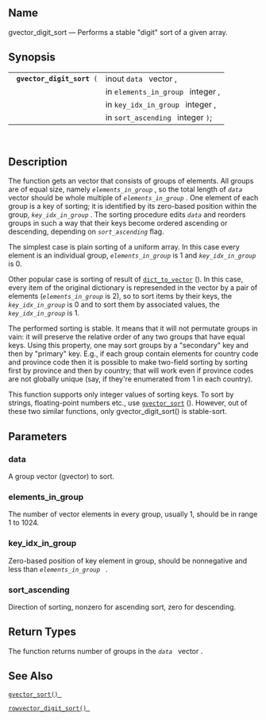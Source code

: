 <div>

<div>

</div>

<div>

## Name

gvector_digit_sort — Performs a stable "digit" sort of a given array.

</div>

<div>

## Synopsis

<div>

|                                 |                                   |
|---------------------------------|-----------------------------------|
| ` `**`gvector_digit_sort`**` (` | inout `data ` vector ,            |
|                                 | in `elements_in_group ` integer , |
|                                 | in `key_idx_in_group ` integer ,  |
|                                 | in `sort_ascending ` integer `)`; |

<div>

 

</div>

</div>

</div>

<div>

## Description

The function gets an vector that consists of groups of elements. All
groups are of equal size, namely *`elements_in_group`* , so the total
length of *`data`* vector should be whole multiple of
*`elements_in_group`* . One element of each group is a key of sorting;
it is identified by its zero-based position within the group,
*`key_idx_in_group`* . The sorting procedure edits *`data`* and reorders
groups in such a way that their keys become ordered ascending or
descending, depending on *`sort_ascending`* flag.

The simplest case is plain sorting of a uniform array. In this case
every element is an individual group, *`elements_in_group`* is 1 and
*`key_idx_in_group`* is 0.

Other popular case is sorting of result of
<a href="fn_dict_to_vector.html" class="link"
title="dict_to_vector"><code class="function">dict_to_vector</code></a>
(). In this case, every item of the original dictionary is represended
in the vector by a pair of elements (*`elements_in_group`* is 2), so to
sort items by their keys, the *`key_idx_in_group`* is 0 and to sort them
by associated values, the *`key_idx_in_group`* is 1.

The performed sorting is stable. It means that it will not permutate
groups in vain: it will preserve the relative order of any two groups
that have equal keys. Using this property, one may sort groups by a
"secondary" key and then by "primary" key. E.g., if each group contain
elements for country code and province code then it is possible to make
two-field sorting by sorting first by province and then by country; that
will work even if province codes are not globally unique (say, if
they're enumerated from 1 in each country).

This function supports only integer values of sorting keys. To sort by
strings, floating-point numbers etc., use
<a href="fn_gvector_sort.html" class="link" title="gvector_sort"><code
class="function">gvector_sort</code></a> (). However, out of these two
similar functions, only gvector_digit_sort() is stable-sort.

</div>

<div>

## Parameters

<div>

### data

A group vector (gvector) to sort.

</div>

<div>

### elements_in_group

The number of vector elements in every group, usually 1, should be in
range 1 to 1024.

</div>

<div>

### key_idx_in_group

Zero-based position of key element in group, should be nonnegative and
less than *`elements_in_group `* .

</div>

<div>

### sort_ascending

Direction of sorting, nonzero for ascending sort, zero for descending.

</div>

</div>

<div>

## Return Types

The function returns number of groups in the *`data `* vector .

</div>

<div>

## See Also

<a href="fn_gvector_sort.html" class="link" title="gvector_sort"><code
class="function">gvector_sort() </code></a>

<a href="fn_rowvector_digit_sort.html" class="link"
title="rowvector_digit_sort"><code
class="function">rowvector_digit_sort() </code></a>

</div>

</div>
